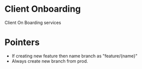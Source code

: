 # Client Onboarding

Client On Boarding services


# Pointers
- If creating new feature then name branch as "feature/{name}" 
- Always create new branch from prod.